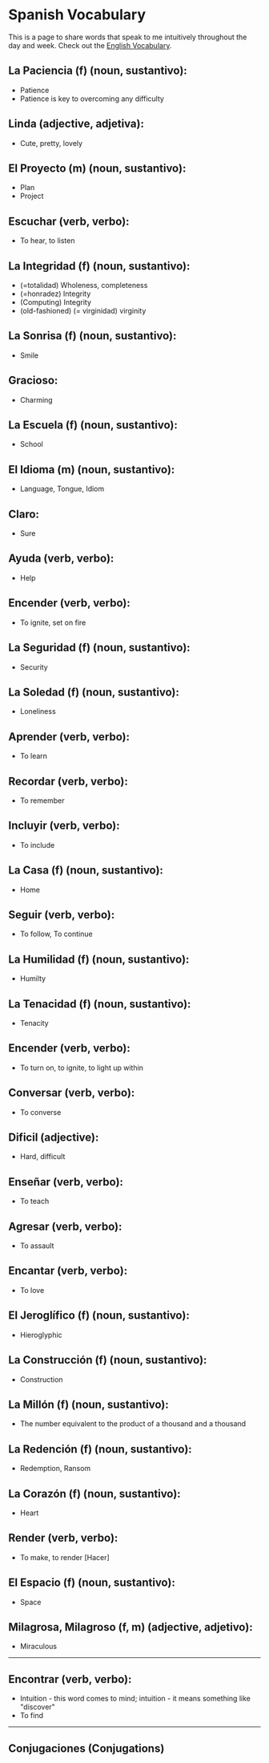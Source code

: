 # Spanish Vocabulary #
This is a page to share words that speak to me intuitively throughout the day and week. Check out the [English Vocabulary](https://margaretmf.github.io/Vocabulary).

## La Paciencia (f) (noun, sustantivo): ##
* Patience
* Patience is key to overcoming any difficulty

## Linda (adjective, adjetiva): ##
* Cute, pretty, lovely

## El Proyecto (m) (noun, sustantivo): ##
* Plan
* Project

## Escuchar (verb, verbo): ##
* To hear, to listen

## La Integridad (f) (noun, sustantivo): ##
* (=totalidad) Wholeness, completeness
* (=honradez) Integrity
* (Computing) Integrity
* (old-fashioned) (= virginidad) virginity

## La Sonrisa (f) (noun, sustantivo): ##
* Smile

## Gracioso: ##
* Charming

## La Escuela (f) (noun, sustantivo): ##
* School

## El Idioma (m) (noun, sustantivo): ##
* Language, Tongue, Idiom

## Claro: ##
* Sure

## Ayuda (verb, verbo): ##
* Help

## Encender (verb, verbo): ##
* To ignite, set on fire

## La Seguridad (f) (noun, sustantivo): ##
* Security

## La Soledad (f) (noun, sustantivo): ##
* Loneliness

## Aprender (verb, verbo): ##
* To learn

## Recordar (verb, verbo): ##
* To remember

## Incluyir (verb, verbo): ##
* To include

## La Casa (f) (noun, sustantivo): ##
* Home

## Seguir (verb, verbo): ##
* To follow, To continue

## La Humilidad (f) (noun, sustantivo): ##
* Humilty

## La Tenacidad (f) (noun, sustantivo): ##
* Tenacity

## Encender (verb, verbo): ##
* To turn on, to ignite, to light up within

## Conversar (verb, verbo): ##
* To converse

## Dificil (adjective): ##
* Hard, difficult

## Enseñar (verb, verbo): ##
* To teach

## Agresar (verb, verbo): ##
* To assault

## Encantar (verb, verbo): ##
* To love

## El Jeroglífico (f) (noun, sustantivo): ##
* Hieroglyphic

## La Construcción (f) (noun, sustantivo): ##
* Construction

## La Millón (f) (noun, sustantivo): ##
* The number equivalent to the product of a thousand and a thousand

## La Redención (f) (noun, sustantivo): ##
* Redemption, Ransom

## La Corazón (f) (noun, sustantivo): ##
* Heart

## Render (verb, verbo): ##
* To make, to render [Hacer]

## El Espacio (f) (noun, sustantivo): ##
* Space 

## Milagrosa, Milagroso (f, m) (adjective, adjetivo): ##
* Miraculous

----------

## Encontrar (verb, verbo): ##
* Intuition - this word comes to mind; intuition - it means something like "discover"
* To find

----------

## Conjugaciones (Conjugations) ##

